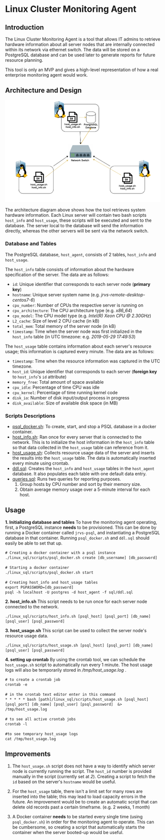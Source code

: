 


# Linux Cluster Monitoring Agent

## Introduction
The Linux Cluster Monitoring Agent is a tool that allows IT admins to retrieve hardware information about all server nodes that are internally connected within its network via ethernet switch. The data will be stored on a PostgreSQL database and can be used later to generate reports for future resource planning.

This tool is only an MVP and gives a high-level representation of how a real enterprise monitoring agent would work. 

## Architecture and Design
![Image of agent architecture](./assets/architecture.png) 

The architecture diagram above shows how the tool retrieves system hardware information. Each Linux server will contain two bash scripts `host_info` and `host_usage`, these scripts will be executed and sent to the database. The server local to the database will send the information directly, whereas the other servers will be sent via the network switch.

### Database and Tables
The PostgreSQL database, `host_agent`, consists of 2 tables, `host_info` and 
`host_usage`. 

The `host_info` table consists of information about the hardware specification of the server. The data are as follows:

- `id`: Unique identifier that corresponds to each server node (**primary key**)
- `hostname`: Unique server system name (e.g. *jrvs-remote-desktop-centos7-6*)
- `cpu_number`: Number of CPUs the respective server is running on
- `cpu_architecture`: The CPU architecture type (e.g. *x86_64*)
- `cpu_model`: The CPU model type (e.g. *Intel(R) Xeon CPU @ 2.30GHz*)
- `L2_cache`: Size of level 2 CPU cache (in kB)
- `total_mem`: Total memory of the server node (in kB)
- `timestamp`: Time when the server node was first initialized in the `host_info` table (in UTC timezone: e.g. *2019-05-29 17:49:53*)

The `host_usage` table contains information about each server's resource usage; this information is captured every minute. The data are as follows:

- `timestamp`: Time when the resource information was captured in the UTC timezone.
- `host_id`: Unique identifier that corresponds to each server (**foreign key** to `host_info`'s `id` attribute)
- `memory_free`: Total amount of space available
- `cpu_idle`: Percentage of time CPU was idle
- `cpu_kernel`: Percentage of time running kernel code
- `disk_io`: Number of disk input/output process in progress
- `disk_available`: Size of available disk space (in MB)

### Scripts Descriptions

- [psql_docker.sh](scripts/psql_docker.sh): To create, start, and stop a PSQL database in a docker container.
- [host_info.sh](scripts/host_info.sh): Ran once for every server that is connected to the network. This is to initialize the host information in the `host_info` table so that data collected in the `host_usage` table can reference from it. 
- [host_usage.sh](scripts/host_usage.sh): Collects resource usage data of the server and inserts the results into the `host_usage` table. The data is automatically inserted every minute using crontab.
- [ddl.sql](sql/ddl.sql): Creates the `host_info` and `host_usage` tables in the `host_agent` database. It also populates each table with one default data entry. 
- [queries.sql](sql/queries.sql): Runs two queries for reporting purposes.
    1) Group hosts by CPU number and sort by their memory size.
    2) Obtain average memory usage over a 5-minute interval for each host.

## Usage
**1. Initializing database and tables**
To have the monitoring agent operating, first, a PostgreSQL instance **needs** to be provisioned. This can be done by running a Docker container called `jrvs-psql`, and instantiating a PostgreSQL database in that container. Running  `psql_docker.sh` and `ddl.sql` should easily be able to set that up. 

    # Creating a docker container with a psql instance
    ./linux_sql/scripts/psql_docker.sh create [db_username] [db_password]
    
    # Starting a docker container
    ./linux_sql/scripts/psql_docker.sh start 
    
    # Creating host_info and host_usage tables
    export PGPASSWORD=[db_password] 
    psql -h localhost -U postgres -d host_agent -f sql/ddl.sql
    

**2. host_info.sh**
This script needs to be run once for each server node connected to the network. 

    ./linux_sql/scripts/host_info.sh [psql_host] [psql_port] [db_name] [psql_user] [psql_password]

**3. host_usage.sh**
This script can be used to collect the server node's resource usage data.

    ./linux_sql/scripts/host_usage.sh [psql_host] [psql_port] [db_name] [psql_user] [psql_password]

**4. setting up crontab**
By using the crontab tool, we can schedule the `host_usage.sh` script to automatically run every 1 minute.  The host usage logs will also be temporarily stored in */tmp/host_usage.log* .

    # to create a crontab job
    crontab -e
    
    # in the crontab text editor enter in this command
    * * * * * bash [path]/linux_sql/scripts/host_usage.sh [psql_host] [psql_port] [db_name] [psql_user] [psql_password]  &> /tmp/host_usage.log
    
    # to see all active crontab jobs
    crontab -l
    
    #to see temporary host_usage logs
    cat /tmp/host_usage.log

## Improvements
1. The `host_usage.sh` script does not have a way to identify which server node is currently running the script. The `host_id` number is provided manually in the script (currently set at *2*). Creating a script to fetch the `id` based on the server's `hostname` would be useful.

2. For the `host_usage` table, there isn't a limit set for many rows are inserted into the table; this may lead to load capacity errors in the future. An improvement would be to create an automatic script that can delete old records past a certain timeframe. (e.g. 2 weeks, 1 month)

3. A Docker container **needs** to be started every single time (using `psql_docker.sh`) in order for the monitoring agent to operate. This can be cumbersome, so creating a script that automatically starts the container when the server booted-up would be useful.

